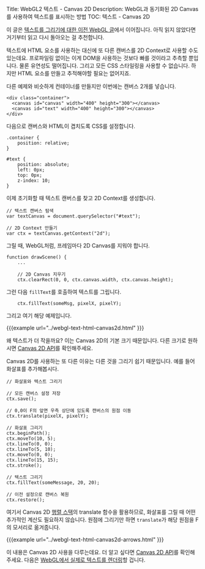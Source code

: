 Title: WebGL2 텍스트 - Canvas 2D
Description: WebGL과 동기화된 2D Canvas를 사용하여 텍스트를 표시하는 방법
TOC: 텍스트 - Canvas 2D


이 글은 [텍스트를 그리기에 대한 이전 WebGL 글](webgl-text-html.html)에서 이어집니다.
아직 읽지 않았다면 거기부터 읽고 다시 돌아오는 걸 추천합니다.

텍스트에 HTML 요소를 사용하는 대신에 또 다른 캔버스를 2D Context로 사용할 수도 있는데요.
프로파일링 없이는 이게 DOM을 사용하는 것보다 빠를 것이라고 추측할 뿐입니다.
물론 유연성도 떨어집니다.
그리고 모든 CSS 스타일링을 사용할 수 없습니다.
하지만 HTML 요소를 만들고 추적해야할 필요는 없어지죠.

다른 예제와 비슷하게 컨테이너를 만들지만 이번에는 캔버스 2개를 넣습니다.

    <div class="container">
      <canvas id="canvas" width="400" height="300"></canvas>
      <canvas id="text" width="400" height="300"></canvas>
    </div>

다음으로 캔버스와 HTML이 겹치도록 CSS를 설정합니다.

    .container {
        position: relative;
    }

    #text {
        position: absolute;
        left: 0px;
        top: 0px;
        z-index: 10;
    }

이제 초기화할 때 텍스트 캔버스를 찾고 2D Context를 생성합니다.

    // 텍스트 캔버스 탐색
    var textCanvas = document.querySelector("#text");

    // 2D Context 만들기
    var ctx = textCanvas.getContext("2d");

그릴 때, WebGL처럼, 프레임마다 2D Canvas를 지워야 합니다.

    function drawScene() {
        ...

        // 2D Canvas 지우기
        ctx.clearRect(0, 0, ctx.canvas.width, ctx.canvas.height);

그런 다음 `fillText`를 호출하여 텍스트를 그립니다.

        ctx.fillText(someMsg, pixelX, pixelY);

그리고 여기 해당 예제입니다.

{{{example url="../webgl-text-html-canvas2d.html" }}}

왜 텍스트가 더 작을까요?
이는 Canvas 2D의 기본 크기 때문입니다.
다른 크기로 원하시면 [Canvas 2D API](https://developer.mozilla.org/en-US/docs/Web/API/Canvas_API/Tutorial/Drawing_text)를 확인해주세요.

Canvas 2D를 사용하는 또 다른 이유는 다른 것을 그리기 쉽기 때문입니다.
예를 들어 화살표를 추가해봅시다.

    // 화살표와 텍스트 그리기

    // 모든 캔버스 설정 저장
    ctx.save();

    // 0,0이 F의 앞면 우측 상단에 있도록 캔버스의 원점 이동
    ctx.translate(pixelX, pixelY);

    // 화살표 그리기
    ctx.beginPath();
    ctx.moveTo(10, 5);
    ctx.lineTo(0, 0);
    ctx.lineTo(5, 10);
    ctx.moveTo(0, 0);
    ctx.lineTo(15, 15);
    ctx.stroke();

    // 텍스트 그리기
    ctx.fillText(someMessage, 20, 20);

    // 이전 설정으로 캔버스 복원
    ctx.restore();

여기서 Canvas 2D [행렬 스택](webgl-2d-matrix-stack.html)의 translate 함수을 활용하므로, 화살표를 그릴 때 어떤 추가적인 계산도 필요하지 않습니다.
원점에 그리기만 하면 `translate`가 해당 원점을 F의 모서리로 옮겨줍니다.

{{{example url="../webgl-text-html-canvas2d-arrows.html" }}}

이 내용은 Canvas 2D 사용을 다루는데요.
더 알고 싶다면 [Canvas 2D API](https://developer.mozilla.org/en-US/docs/Web/API/CanvasRenderingContext2D)를 확인해주세요.
다음은 [WebGL에서 실제로 텍스트를 렌더링](webgl-text-texture.html)할 겁니다.

